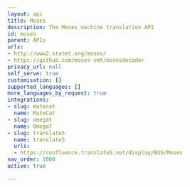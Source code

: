 ```yaml
---
layout: api
title: Moses
description: The Moses machine translation API
id: moses
parent: APIs
urls:
- http://www2.statmt.org/moses/
- https://github.com/moses-smt/mosesdecoder
privacy_url: null
self_serve: true
customisation: []
supported_languages: []
more_languages_by_request: true
integrations:
- slug: matecat
  name: MateCat
- slug: omegat
  name: OmegaT
- slug: translate5
  name: translate5
  urls:
  - https://confluence.translate5.net/display/BUS/Moses
nav_order: 1000
active: true

---
```


